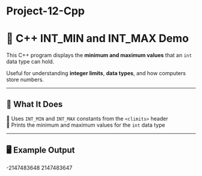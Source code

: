 # Project-12-Cpp
# 🧮 C++ INT_MIN and INT_MAX Demo

This C++ program displays the **minimum and maximum values** that an `int` data type can hold.

Useful for understanding **integer limits**, **data types**, and how computers store numbers.

---

## 🚀 What It Does

🔹 Uses `INT_MIN` and `INT_MAX` constants from the `<climits>` header  
🔹 Prints the minimum and maximum values for the `int` data type

---

## 🖥️ Example Output

-2147483648
2147483647

